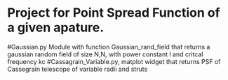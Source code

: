 # Project for Point Spread Function of a given apature. 
#Gaussian.py Module with function Gaussian_rand_field that returns a gaussian random field of size N,N, with power constant l and critcal frequency kc
#Cassagrain_Variable.py, matplot widget that returns PSF of Cassegrain telescope of variable radii and struts
